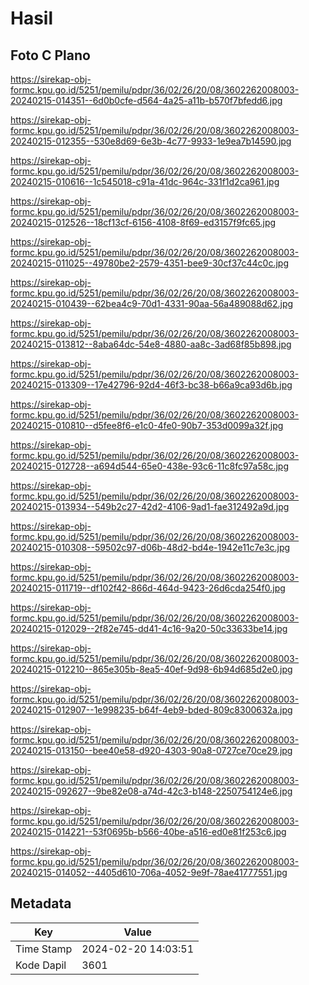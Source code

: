# Hasil

## Foto C Plano

https://sirekap-obj-formc.kpu.go.id/5251/pemilu/pdpr/36/02/26/20/08/3602262008003-20240215-014351--6d0b0cfe-d564-4a25-a11b-b570f7bfedd6.jpg

https://sirekap-obj-formc.kpu.go.id/5251/pemilu/pdpr/36/02/26/20/08/3602262008003-20240215-012355--530e8d69-6e3b-4c77-9933-1e9ea7b14590.jpg

https://sirekap-obj-formc.kpu.go.id/5251/pemilu/pdpr/36/02/26/20/08/3602262008003-20240215-010616--1c545018-c91a-41dc-964c-331f1d2ca961.jpg

https://sirekap-obj-formc.kpu.go.id/5251/pemilu/pdpr/36/02/26/20/08/3602262008003-20240215-012526--18cf13cf-6156-4108-8f69-ed3157f9fc65.jpg

https://sirekap-obj-formc.kpu.go.id/5251/pemilu/pdpr/36/02/26/20/08/3602262008003-20240215-011025--49780be2-2579-4351-bee9-30cf37c44c0c.jpg

https://sirekap-obj-formc.kpu.go.id/5251/pemilu/pdpr/36/02/26/20/08/3602262008003-20240215-010439--62bea4c9-70d1-4331-90aa-56a489088d62.jpg

https://sirekap-obj-formc.kpu.go.id/5251/pemilu/pdpr/36/02/26/20/08/3602262008003-20240215-013812--8aba64dc-54e8-4880-aa8c-3ad68f85b898.jpg

https://sirekap-obj-formc.kpu.go.id/5251/pemilu/pdpr/36/02/26/20/08/3602262008003-20240215-013309--17e42796-92d4-46f3-bc38-b66a9ca93d6b.jpg

https://sirekap-obj-formc.kpu.go.id/5251/pemilu/pdpr/36/02/26/20/08/3602262008003-20240215-010810--d5fee8f6-e1c0-4fe0-90b7-353d0099a32f.jpg

https://sirekap-obj-formc.kpu.go.id/5251/pemilu/pdpr/36/02/26/20/08/3602262008003-20240215-012728--a694d544-65e0-438e-93c6-11c8fc97a58c.jpg

https://sirekap-obj-formc.kpu.go.id/5251/pemilu/pdpr/36/02/26/20/08/3602262008003-20240215-013934--549b2c27-42d2-4106-9ad1-fae312492a9d.jpg

https://sirekap-obj-formc.kpu.go.id/5251/pemilu/pdpr/36/02/26/20/08/3602262008003-20240215-010308--59502c97-d06b-48d2-bd4e-1942e11c7e3c.jpg

https://sirekap-obj-formc.kpu.go.id/5251/pemilu/pdpr/36/02/26/20/08/3602262008003-20240215-011719--df102f42-866d-464d-9423-26d6cda254f0.jpg

https://sirekap-obj-formc.kpu.go.id/5251/pemilu/pdpr/36/02/26/20/08/3602262008003-20240215-012029--2f82e745-dd41-4c16-9a20-50c33633be14.jpg

https://sirekap-obj-formc.kpu.go.id/5251/pemilu/pdpr/36/02/26/20/08/3602262008003-20240215-012210--865e305b-8ea5-40ef-9d98-6b94d685d2e0.jpg

https://sirekap-obj-formc.kpu.go.id/5251/pemilu/pdpr/36/02/26/20/08/3602262008003-20240215-012907--1e998235-b64f-4eb9-bded-809c8300632a.jpg

https://sirekap-obj-formc.kpu.go.id/5251/pemilu/pdpr/36/02/26/20/08/3602262008003-20240215-013150--bee40e58-d920-4303-90a8-0727ce70ce29.jpg

https://sirekap-obj-formc.kpu.go.id/5251/pemilu/pdpr/36/02/26/20/08/3602262008003-20240215-092627--9be82e08-a74d-42c3-b148-2250754124e6.jpg

https://sirekap-obj-formc.kpu.go.id/5251/pemilu/pdpr/36/02/26/20/08/3602262008003-20240215-014221--53f0695b-b566-40be-a516-ed0e81f253c6.jpg

https://sirekap-obj-formc.kpu.go.id/5251/pemilu/pdpr/36/02/26/20/08/3602262008003-20240215-014052--4405d610-706a-4052-9e9f-78ae41777551.jpg


## Metadata

| Key        | Value               |
| ---------- | ------------------- |
| Time Stamp | 2024-02-20 14:03:51 |
| Kode Dapil | 3601                |



